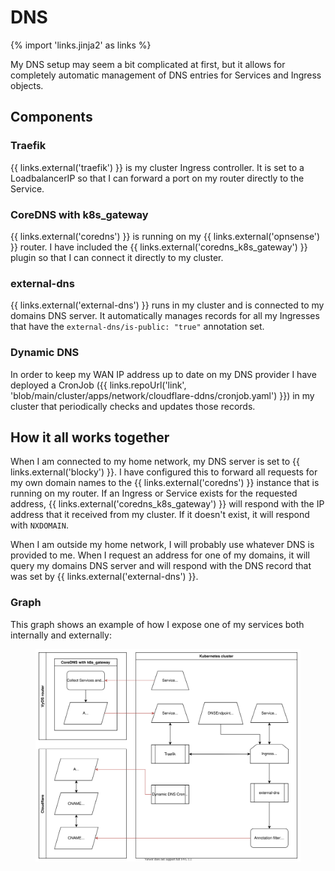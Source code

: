 # DNS

{% import 'links.jinja2' as links %}

My DNS setup may seem a bit complicated at first, but it allows for completely automatic management of DNS entries for Services and Ingress objects.

## Components

### Traefik

{{ links.external('traefik') }} is my cluster Ingress controller. It is set to a LoadbalancerIP so that I can forward a port on my router directly to the Service.

### CoreDNS with k8s_gateway

{{ links.external('coredns') }} is running on my {{ links.external('opnsense') }} router. I have included the {{ links.external('coredns_k8s_gateway') }} plugin so that I can connect it directly to my cluster.

### external-dns

{{ links.external('external-dns') }} runs in my cluster and is connected to my domains DNS server. It automatically manages records for all my Ingresses that have the `external-dns/is-public: "true"` annotation set.

### Dynamic DNS

In order to keep my WAN IP address up to date on my DNS provider I have deployed a CronJob ({{ links.repoUrl('link', 'blob/main/cluster/apps/network/cloudflare-ddns/cronjob.yaml') }}) in my cluster that periodically checks and updates those records.

## How it all works together

When I am connected to my home network, my DNS server is set to {{ links.external('blocky') }}. I have configured this to forward all requests for my own domain names to the {{ links.external('coredns') }} instance that is running on my router. If an Ingress or Service exists for the requested address, {{ links.external('coredns_k8s_gateway') }} will respond with the IP address that it received from my cluster. If it doesn't exist, it will respond with `NXDOMAIN`.

When I am outside my home network, I will probably use whatever DNS is provided to me. When I request an address for one of my domains, it will query my domains DNS server and will respond with the DNS record that was set by {{ links.external('external-dns') }}.

### Graph

This graph shows an example of how I expose one of my services both internally and externally:

<figure>
    <a
      href="../../_assets/images/dns_graph.svg"
      data-fancybox="gallery"
    >
      <img src="../../_assets/images/dns_graph.svg" width="600px" alt="DNS Graph"/>
    </a>
</figure>
